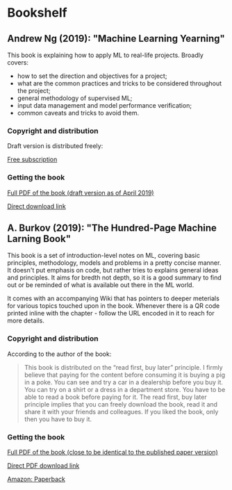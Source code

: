 # Bookshelf

## Andrew Ng (2019): "Machine Learning Yearning"

This book is explaining how to apply ML to real-life projects. Broadly covers:

  - how to set the direction and objectives for a project;
  - what are the common practices and tricks to be considered throughout the project;
  - general methodology of supervised ML;
  - input data management and model performance verification;
  - common caveats and tricks to avoid them.

### Copyright and distribution

Draft version is distributed freely:

[Free subscription](https://www.mlyearning.org/)

### Getting the book

[Full PDF of the book (draft version as of April 2019)](https://github.com/dmitryaleks/bookshelf/blob/master/machine-learning-yearning/MLY_V0.5_Full_Draft.pdf)

[Direct download link](https://github.com/dmitryaleks/bookshelf/raw/master/machine-learning-yearning/MLY_V0.5_Full_Draft.pdf)

## A. Burkov (2019): "The Hundred-Page Machine Larning Book"

This book is a set of introduction-level notes on ML, covering basic principles, methodology, models and problems in a pretty concise manner. It doesn't put emphasis on code, but rather tries to explains general ideas and principles. It aims for bredth not depth, so it is a good summary to find out or be reminded of what is available out there in the ML world.

It comes with an accompanying Wiki that has pointers to deeper meterials for various topics touched upon in the book. Whenever there is a QR code printed inline with the chapter - follow the URL encoded in it to reach for more details.

### Copyright and distribution


According to the author of the book:

> This book is distributed on the “read first, buy later” principle. I firmly believe that paying for the content before consuming it is buying a pig in a poke. You can see and try a car in a dealership before you buy it. You can try on a shirt or a dress in a department store. You have to be able to read a book before paying for it.  The read first, buy later principle implies that you can freely download the book, read it and share it with your friends and colleagues. If you liked the book, only then you have to buy it.

### Getting the book

[Full PDF of the book (close to be identical to the published paper version)](https://github.com/dmitryaleks/bookshelf/blob/master/the-hundred-page-ml-book/The%20Hundred-Page%20Machine%20Learning%20Book.pdf)

[Direct PDF download link](https://github.com/dmitryaleks/bookshelf/raw/master/the-hundred-page-ml-book/The%20Hundred-Page%20Machine%20Learning%20Book.pdf)

[Amazon: Paperback](https://www.amazon.com/Hundred-Page-Machine-Learning-Book/dp/199957950X)
